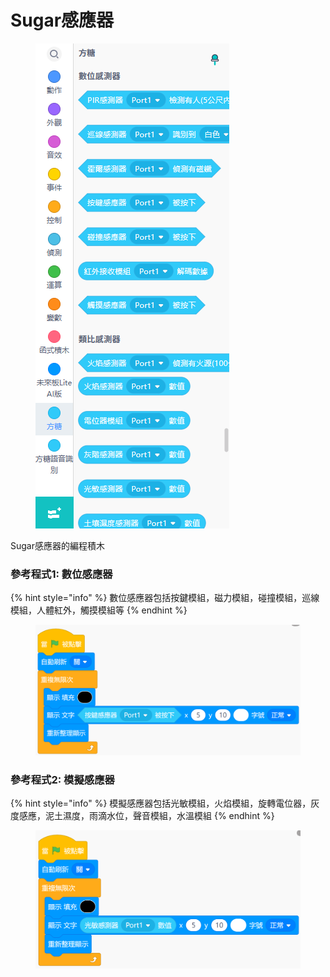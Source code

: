 # Sugar感應器

<figure><img src="../../../.gitbook/assets/image (155).png" alt=""><figcaption></figcaption></figure>

Sugar感應器的編程積木

### 參考程式1: 數位感應器

{% hint style="info" %}
數位感應器包括按鍵模組，磁力模組，碰撞模組，巡線模組，人體紅外，觸摸模組等
{% endhint %}

<figure><img src="../../../.gitbook/assets/image (156).png" alt=""><figcaption></figcaption></figure>

### 參考程式2: 模擬感應器

{% hint style="info" %}
模擬感應器包括光敏模組，火焰模組，旋轉電位器，灰度感應，泥土濕度，雨滴水位，聲音模組，水溫模組
{% endhint %}

<figure><img src="../../../.gitbook/assets/image (157).png" alt=""><figcaption></figcaption></figure>
